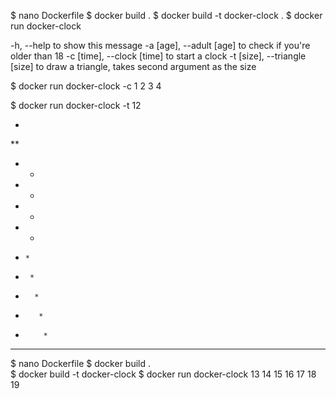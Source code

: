 $ nano Dockerfile
$ docker build .
$ docker build -t docker-clock .
$ docker run docker-clock

-h,       	--help           	to show this message
-a [age], 	--adult [age]    	to check if you're older than 18
-c [time],	--clock [time]   	to start a clock
-t [size],	--triangle [size]	to draw a triangle, takes second argument as the size
    
$ docker run docker-clock -c
1
2
3
4
   
$ docker run docker-clock -t 12

*
**
* *
*  *
*   *
*    *
*     *
*      *
*       *
*        *
*         *
************

$ nano Dockerfile
$ docker build .    
$ docker build -t docker-clock 
$ docker run docker-clock
13
14
15
16
17
18
19

